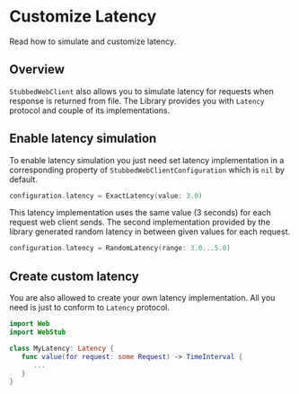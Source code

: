 # Customize Latency

Read how to simulate and customize latency.

## Overview

``StubbedWebClient`` also allows you to simulate latency for requests when response is returned from 
file. The Library provides you with ``Latency`` protocol and couple of its implementations.

## Enable latency simulation

To enable latency simulation you just need set latency implementation in a corresponding property of
``StubbedWebClientConfiguration`` which is `nil` by default.

```swift
configuration.latency = ExactLatency(value: 3.0)
```

This latency implementation uses the same value (3 seconds) for each request web client sends. The 
second implementation provided by the library generated random latency in between given values for 
each request.

```swift
configuration.latency = RandomLatency(range: 3.0...5.0)
```

## Create custom latency

You are also allowed to create your own latency implementation. All you need is just to conform to
``Latency`` protocol.

```swift
import Web
import WebStub

class MyLatency: Latency {
   func value(for request: some Request) -> TimeInterval {
      ...
   }
}
```
